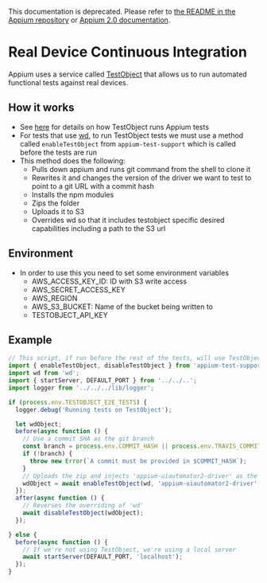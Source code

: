This documentation is deprecated. Please refer to [the README in the Appium repository](https://github.com/appium/appium) or [Appium 2.0 documentation](http://appium.io/).

# Real Device Continuous Integration

Appium uses a service called [TestObject](https://testobject.com/) that allows us to run automated functional tests against real devices.

## How it works

* See [here](https://help.testobject.com/docs/tools/appium/reference/) for details on how TestObject runs Appium tests
* For tests that use [wd](https://github.com/admc/wd), to run TestObject tests we must use a method called `enableTestObject` from `appium-test-support` which is called before the tests are run
* This method does the following:
  * Pulls down appium and runs git command from the shell to clone it
  * Rewrites it and changes the version of the driver we want to test to point to a git URL with a commit hash
  * Installs the npm modules
  * Zips the folder
  * Uploads it to S3
  * Overrides wd so that it includes testobject specific desired capabilities including a path to the S3 url

## Environment

* In order to use this you need to set some environment variables
  * AWS_ACCESS_KEY_ID: ID with S3 write access
  * AWS_SECRET_ACCESS_KEY
  * AWS_REGION
  * AWS_S3_BUCKET: Name of the bucket being written to
  * TESTOBJECT_API_KEY

## Example

```javascript
// This script, if run before the rest of the tests, will use TestObject appium staging server
import { enableTestObject, disableTestObject } from 'appium-test-support';
import wd from 'wd';
import { startServer, DEFAULT_PORT } from '../../..';
import logger from '../../../lib/logger';

if (process.env.TESTOBJECT_E2E_TESTS) {
  logger.debug('Running tests on TestObject');

  let wdObject;
  before(async function () {
    // Use a commit SHA as the git branch
    const branch = process.env.COMMIT_HASH || process.env.TRAVIS_COMMIT;
    if (!branch) {
      throw new Error(`A commit must be provided in $COMMIT_HASH`);
    }
    // Uploads the zip and injects 'appium-uiautomator2-driver' as the branch
    wdObject = await enableTestObject(wd, 'appium-uiautomator2-driver', `git@github.com:appium/appium-uiautomator2-driver.git#${branch}`);
  });
  after(async function () {
    // Reverses the overriding of 'wd'
    await disableTestObject(wdObject);
  });

} else {
  before(async function () {
    // If we're not using TestObject, we're using a local server
    await startServer(DEFAULT_PORT, 'localhost');
  });
}

```